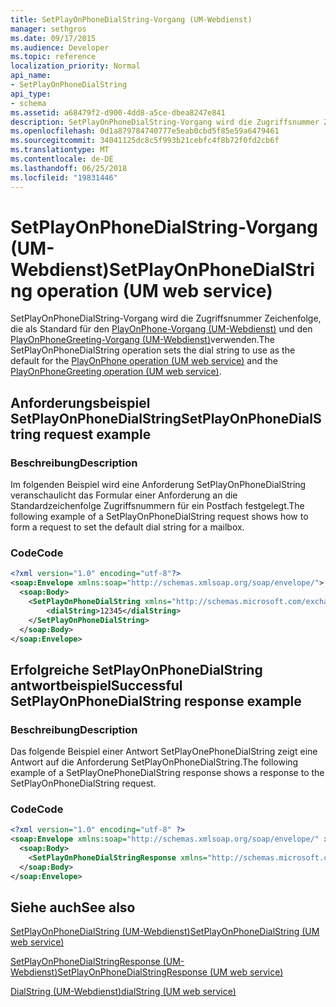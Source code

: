 ```yaml
---
title: SetPlayOnPhoneDialString-Vorgang (UM-Webdienst)
manager: sethgros
ms.date: 09/17/2015
ms.audience: Developer
ms.topic: reference
localization_priority: Normal
api_name:
- SetPlayOnPhoneDialString
api_type:
- schema
ms.assetid: a68479f2-d900-4dd8-a5ce-dbea8247e841
description: SetPlayOnPhoneDialString-Vorgang wird die Zugriffsnummer Zeichenfolge, die als Standard für den Vorgang PlayOnPhone (UM-Webdienst) und den PlayOnPhoneGreeting-Vorgang (UM-Webdienst) verwenden.
ms.openlocfilehash: 0d1a879784740777e5eab0cbd5f85e59a6479461
ms.sourcegitcommit: 34041125dc8c5f993b21cebfc4f8b72f0fd2cb6f
ms.translationtype: MT
ms.contentlocale: de-DE
ms.lasthandoff: 06/25/2018
ms.locfileid: "19831446"
---
```

# <a name="setplayonphonedialstring-operation-um-web-service"></a><span data-ttu-id="3649f-103">SetPlayOnPhoneDialString-Vorgang (UM-Webdienst)</span><span class="sxs-lookup"><span data-stu-id="3649f-103">SetPlayOnPhoneDialString operation (UM web service)</span></span>

<span data-ttu-id="3649f-104">SetPlayOnPhoneDialString-Vorgang wird die Zugriffsnummer Zeichenfolge, die als Standard für den [PlayOnPhone-Vorgang (UM-Webdienst)](playonphone-operation-um-web-service.md) und den [PlayOnPhoneGreeting-Vorgang (UM-Webdienst)](playonphonegreeting-operation-um-web-service.md)verwenden.</span><span class="sxs-lookup"><span data-stu-id="3649f-104">The SetPlayOnPhoneDialString operation sets the dial string to use as the default for the [PlayOnPhone operation (UM web service)](playonphone-operation-um-web-service.md) and the [PlayOnPhoneGreeting operation (UM web service)](playonphonegreeting-operation-um-web-service.md).</span></span>
  
## <a name="setplayonphonedialstring-request-example"></a><span data-ttu-id="3649f-105">Anforderungsbeispiel SetPlayOnPhoneDialString</span><span class="sxs-lookup"><span data-stu-id="3649f-105">SetPlayOnPhoneDialString request example</span></span>

### <a name="description"></a><span data-ttu-id="3649f-106">Beschreibung</span><span class="sxs-lookup"><span data-stu-id="3649f-106">Description</span></span>

<span data-ttu-id="3649f-107">Im folgenden Beispiel wird eine Anforderung SetPlayOnPhoneDialString veranschaulicht das Formular einer Anforderung an die Standardzeichenfolge Zugriffsnummern für ein Postfach festgelegt.</span><span class="sxs-lookup"><span data-stu-id="3649f-107">The following example of a SetPlayOnPhoneDialString request shows how to form a request to set the default dial string for a mailbox.</span></span>
  
### <a name="code"></a><span data-ttu-id="3649f-108">Code</span><span class="sxs-lookup"><span data-stu-id="3649f-108">Code</span></span>

```XML
<?xml version="1.0" encoding="utf-8"?>
<soap:Envelope xmlns:soap="http://schemas.xmlsoap.org/soap/envelope/">
  <soap:Body>
    <SetPlayOnPhoneDialString xmlns="http://schemas.microsoft.com/exchange/services/2006/messages">
        <dialString>12345</dialString>
    </SetPlayOnPhoneDialString>
  </soap:Body>
</soap:Envelope>
```

## <a name="successful-setplayonphonedialstring-response-example"></a><span data-ttu-id="3649f-109">Erfolgreiche SetPlayOnPhoneDialString antwortbeispiel</span><span class="sxs-lookup"><span data-stu-id="3649f-109">Successful SetPlayOnPhoneDialString response example</span></span>

### <a name="description"></a><span data-ttu-id="3649f-110">Beschreibung</span><span class="sxs-lookup"><span data-stu-id="3649f-110">Description</span></span>

<span data-ttu-id="3649f-111">Das folgende Beispiel einer Antwort SetPlayOnePhoneDialString zeigt eine Antwort auf die Anforderung SetPlayOnPhoneDialString.</span><span class="sxs-lookup"><span data-stu-id="3649f-111">The following example of a SetPlayOnePhoneDialString response shows a response to the SetPlayOnPhoneDialString request.</span></span>
  
### <a name="code"></a><span data-ttu-id="3649f-112">Code</span><span class="sxs-lookup"><span data-stu-id="3649f-112">Code</span></span>

```XML
<?xml version="1.0" encoding="utf-8" ?> 
<soap:Envelope xmlns:soap="http://schemas.xmlsoap.org/soap/envelope/" xmlns:xsi="http://www.w3.org/2001/XMLSchema-instance" xmlns:xsd="http://www.w3.org/2001/XMLSchema">
  <soap:Body>
    <SetPlayOnPhoneDialStringResponse xmlns="http://schemas.microsoft.com/exchange/services/2006/messages" /> 
  </soap:Body>
</soap:Envelope>
```

## <a name="see-also"></a><span data-ttu-id="3649f-113">Siehe auch</span><span class="sxs-lookup"><span data-stu-id="3649f-113">See also</span></span>



[<span data-ttu-id="3649f-114">SetPlayOnPhoneDialString (UM-Webdienst)</span><span class="sxs-lookup"><span data-stu-id="3649f-114">SetPlayOnPhoneDialString (UM web service)</span></span>](setplayonphonedialstring-um-web-service.md)
  
[<span data-ttu-id="3649f-115">SetPlayOnPhoneDialStringResponse (UM-Webdienst)</span><span class="sxs-lookup"><span data-stu-id="3649f-115">SetPlayOnPhoneDialStringResponse (UM web service)</span></span>](setplayonphonedialstringresponse-um-web-service.md)
  
[<span data-ttu-id="3649f-116">DialString (UM-Webdienst)</span><span class="sxs-lookup"><span data-stu-id="3649f-116">dialString (UM web service)</span></span>](dialstring-um-web-service.md)

